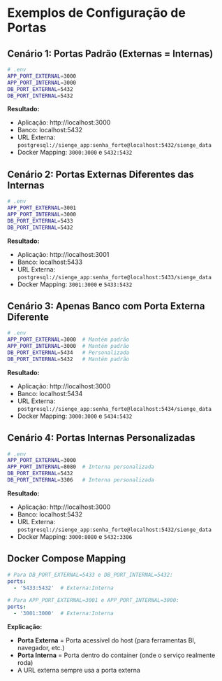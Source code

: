# Exemplos de Configuração de Portas

## Cenário 1: Portas Padrão (Externas = Internas)
```bash
# .env
APP_PORT_EXTERNAL=3000
APP_PORT_INTERNAL=3000
DB_PORT_EXTERNAL=5432
DB_PORT_INTERNAL=5432
```

**Resultado:**
- Aplicação: http://localhost:3000
- Banco: localhost:5432
- URL Externa: `postgresql://sienge_app:senha_forte@localhost:5432/sienge_data`
- Docker Mapping: `3000:3000` e `5432:5432`

## Cenário 2: Portas Externas Diferentes das Internas
```bash
# .env
APP_PORT_EXTERNAL=3001
APP_PORT_INTERNAL=3000
DB_PORT_EXTERNAL=5433
DB_PORT_INTERNAL=5432
```

**Resultado:**
- Aplicação: http://localhost:3001
- Banco: localhost:5433
- URL Externa: `postgresql://sienge_app:senha_forte@localhost:5433/sienge_data`
- Docker Mapping: `3001:3000` e `5433:5432`

## Cenário 3: Apenas Banco com Porta Externa Diferente
```bash
# .env
APP_PORT_EXTERNAL=3000  # Mantém padrão
APP_PORT_INTERNAL=3000  # Mantém padrão
DB_PORT_EXTERNAL=5434   # Personalizada
DB_PORT_INTERNAL=5432   # Mantém padrão
```

**Resultado:**
- Aplicação: http://localhost:3000
- Banco: localhost:5434
- URL Externa: `postgresql://sienge_app:senha_forte@localhost:5434/sienge_data`
- Docker Mapping: `3000:3000` e `5434:5432`

## Cenário 4: Portas Internas Personalizadas
```bash
# .env
APP_PORT_EXTERNAL=3000
APP_PORT_INTERNAL=8080  # Interna personalizada
DB_PORT_EXTERNAL=5432
DB_PORT_INTERNAL=3306   # Interna personalizada
```

**Resultado:**
- Aplicação: http://localhost:3000
- Banco: localhost:5432
- URL Externa: `postgresql://sienge_app:senha_forte@localhost:5432/sienge_data`
- Docker Mapping: `3000:8080` e `5432:3306`

## Docker Compose Mapping
```yaml
# Para DB_PORT_EXTERNAL=5433 e DB_PORT_INTERNAL=5432:
ports:
  - '5433:5432'  # Externa:Interna

# Para APP_PORT_EXTERNAL=3001 e APP_PORT_INTERNAL=3000:
ports:
  - '3001:3000'  # Externa:Interna
```

**Explicação:**
- **Porta Externa** = Porta acessível do host (para ferramentas BI, navegador, etc.)
- **Porta Interna** = Porta dentro do container (onde o serviço realmente roda)
- A URL externa sempre usa a porta externa
